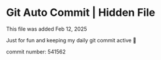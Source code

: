 # Git Auto Commit | Hidden File

This file was added Feb 12, 2025

Just for fun and keeping my daily git commit active 🤪

commit number: 541562
